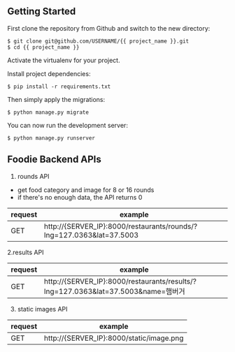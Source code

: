 ## Getting Started
First clone the repository from Github and switch to the new directory:

```
$ git clone git@github.com/USERNAME/{{ project_name }}.git
$ cd {{ project_name }}
```

Activate the virtualenv for your project.

Install project dependencies:

```
$ pip install -r requirements.txt
```

Then simply apply the migrations:

```
$ python manage.py migrate
```

You can now run the development server:

```
$ python manage.py runserver
```

## Foodie Backend APIs

1. rounds API 
- get food category and image for 8 or 16 rounds
- if there's no enough data, the API returns 0

| request | example                                                      |
|---------|--------------------------------------------------------------|
 | GET    | http://{SERVER_IP}:8000/restaurants/rounds/?lng=127.0363&lat=37.5003  |

2.results API

|request| example                                                               |
|-------|-----------------------------------------------------------------------|
| GET  | http://{SERVER_IP}:8000/restaurants/results/?lng=127.0363&lat=37.5003&name=햄버거 |

3. static images API 

|request| example                        |
|-------|--------------------------------|
| GET  | http://{SERVER_IP}:8000/static/image.png |
